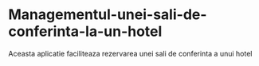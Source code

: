 # Managementul-unei-sali-de-conferinta-la-un-hotel
Aceasta aplicatie faciliteaza rezervarea unei sali de conferinta a unui hotel
